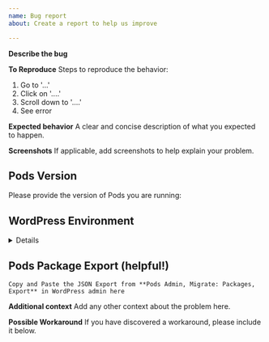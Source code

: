 ```yaml
---
name: Bug report
about: Create a report to help us improve

---
```


**Describe the bug**
<!-- Please provide a clear and concise description of what the bug is. -->

**To Reproduce**
Steps to reproduce the behavior:
1. Go to '...'
2. Click on '....'
3. Scroll down to '....'
4. See error

**Expected behavior**
A clear and concise description of what you expected to happen.

**Screenshots**
If applicable, add screenshots to help explain your problem.

## Pods Version
Please provide the version of Pods you are running: 

## WordPress Environment
<!-- This is REQUIRED for Bug Reports, so we can check for conflicts, version issues, etc. -->
<details>

Copy and paste your Tools > Site Health > Info. Use the 'Copy Site Info to Clipboard' and paste the results over this line.

</details>

## Pods Package Export (helpful!)
<!-- Please include the Pods Package Export as it will be helpful in reproducing your issues. -->
<!-- To access: Pods Admin, Components, Migrate: Packages, Enable. -->
<!-- Then Pods Admin, Migrate: Packages, Export and Copy and Paste the JSON here OR -->
<!-- Save to a text file and upload to this bug report -->
```
Copy and Paste the JSON Export from **Pods Admin, Migrate: Packages, Export** in WordPress admin here
```

**Additional context**
Add any other context about the problem here.

**Possible Workaround**
If you have discovered a workaround, please include it below.

